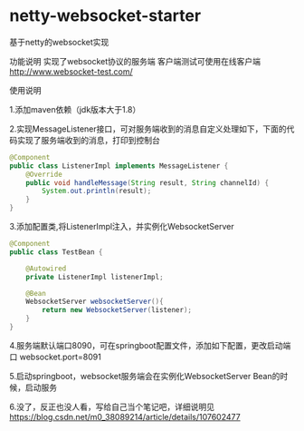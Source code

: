# netty-websocket-starter
基于netty的websocket实现

功能说明
实现了websocket协议的服务端
客户端测试可使用在线客户端 http://www.websocket-test.com/

使用说明

1.添加maven依赖（jdk版本大于1.8）

2.实现MessageListener接口，可对服务端收到的消息自定义处理如下，下面的代码实现了服务端收到的消息，打印到控制台
```java
@Component
public class ListenerImpl implements MessageListener {
    @Override
    public void handleMessage(String result, String channelId) {
        System.out.println(result);
    }
}
```
3.添加配置类,将ListenerImpl注入，并实例化WebsocketServer
```java
@Component
public class TestBean {

    @Autowired
    private ListenerImpl listenerImpl;

    @Bean
    WebsocketServer websocketServer(){
        return new WebsocketServer(listener);
    }
}
```
4.服务端默认端口8090，可在springboot配置文件，添加如下配置，更改启动端口
websocket.port=8091

5.启动springboot，websocket服务端会在实例化WebsocketServer Bean的时候，启动服务

6.没了，反正也没人看，写给自己当个笔记吧，详细说明见 https://blog.csdn.net/m0_38089214/article/details/107602477


